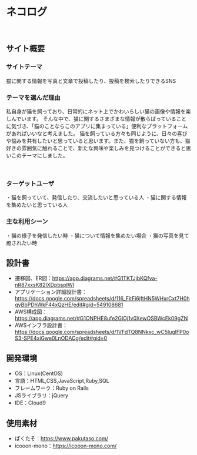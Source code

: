 # ネコログ
​
## サイト概要
### サイトテーマ
猫に関する情報を写真と文章で投稿したり、投稿を検索したりできるSNS
​
### テーマを選んだ理由
私自身が猫を飼っており、日常的にネット上でかわいらしい猫の画像や情報を楽しんでいます。
そんな中で、猫に関するさまざまな情報が散らばっていることに気づき、「猫のことならこのアプリに集まっている」便利なプラットフォームがあればいいなと考えました。
猫を飼っている方々も同じように、日々の喜びや悩みを共有したいと思っていると思います。また、猫を飼っていない方も、猫好きの雰囲気に触れることで、新たな興味や楽しみを見つけることができると思いこのテーマにしました。


​
### ターゲットユーザ
・猫を飼っていて、発信したり、交流したいと思っている人
・猫に関する情報を集めたいと思っている人
​
### 主な利用シーン
・猫の様子を発信したい時
・猫について情報を集めたい場合
・猫の写真を見て癒されたい時
​
## 設計書
- 遷移図、ER図：https://app.diagrams.net/#G1TKTJjbKQfva-nR87xxsK82IXDpbspIWI
- アプリケーション詳細設計書：https://docs.google.com/spreadsheets/d/116_FitFi6jftHN5WHxrCxt7H0hqyBbPDhWkF44xQzHE/edit#gid=549108681
- AWS構成図：https://app.diagrams.net/#G1ONPHE8ufe2GlOj1v0XewOSBWcEk09gZN
- AWSインフラ設計書：https://docs.google.com/spreadsheets/d/1VFdTQ8NNkxc_wC5luglFP0oS3-SPE4xiGwe0LnODACg/edit#gid=0
​
## 開発環境
- OS：Linux(CentOS)
- 言語：HTML,CSS,JavaScript,Ruby,SQL
- フレームワーク：Ruby on Rails
- JSライブラリ：jQuery
- IDE：Cloud9
​
## 使用素材
- ぱくたそ：https://www.pakutaso.com/
- icooon-mono：https://icooon-mono.com/